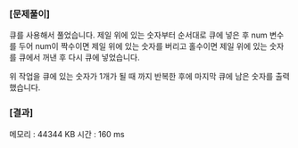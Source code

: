 ### [문제풀이]
큐를 사용해서 풀었습니다. 제일 위에 있는 숫자부터 순서대로 큐에 넣은 후 num 변수를 두어 num이 짝수이면 제일 위에 있는 숫자를 버리고 홀수이면 제일 위에 있는 숫자를 큐에서 꺼낸 후 다시 큐에 넣었습니다.

위 작업을 큐에 있는 숫자가 1개가 될 때 까지 반복한 후에 마지막 큐에 남은 숫자를 출력했습니다.

### [결과]
메모리 : 44344 KB
시간 : 160 ms